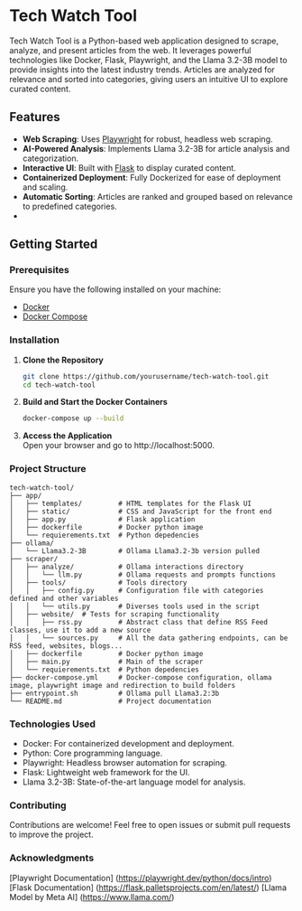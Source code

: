 # Tech Watch Tool

Tech Watch Tool is a Python-based web application designed to scrape, analyze, and present articles from the web. It leverages powerful technologies like Docker, Flask, Playwright, and the Llama 3.2-3B model to provide insights into the latest industry trends. Articles are analyzed for relevance and sorted into categories, giving users an intuitive UI to explore curated content.

## Features

- **Web Scraping**: Uses [Playwright](https://playwright.dev/) for robust, headless web scraping.
- **AI-Powered Analysis**: Implements Llama 3.2-3B for article analysis and categorization.
- **Interactive UI**: Built with [Flask](https://flask.palletsprojects.com/) to display curated content.
- **Containerized Deployment**: Fully Dockerized for ease of deployment and scaling.
- **Automatic Sorting**: Articles are ranked and grouped based on relevance to predefined categories.
- 
## Getting Started

### Prerequisites

Ensure you have the following installed on your machine:

- [Docker](https://www.docker.com/)
- [Docker Compose](https://docs.docker.com/compose/)


### Installation

1. **Clone the Repository**  
   ```bash
   git clone https://github.com/yourusername/tech-watch-tool.git
   cd tech-watch-tool

2. **Build and Start the Docker Containers**  
   ```bash
   docker-compose up --build

3. **Access the Application**  
   Open your browser and go to http://localhost:5000.

### Project Structure

   ```
   tech-watch-tool/
   ├── app/
   │   ├── templates/         # HTML templates for the Flask UI
   │   ├── static/            # CSS and JavaScript for the front end
   │   ├── app.py             # Flask application
   │   ├── dockerfile         # Docker python image
   │   └── requierements.txt  # Python depedencies
   ├── ollama/
   │   └── Llama3.2-3B        # Ollama Llama3.2-3b version pulled
   ├── scraper/
   │   ├── analyze/           # Ollama interactions directory
   │   │   └── llm.py         # Ollama requests and prompts functions
   │   ├── tools/             # Tools directory 
   │   │   ├── config.py      # Configuration file with categories defined and other variables
   │   │   └── utils.py       # Diverses tools used in the script
   │   ├── website/  # Tests for scraping functionality
   │   │   ├── rss.py         # Abstract class that define RSS Feed classes, use it to add a new source
   │   │   └── sources.py     # All the data gathering endpoints, can be RSS feed, websites, blogs...
   │   ├── dockerfile         # Docker python image
   │   ├── main.py            # Main of the scraper
   │   └── requierements.txt  # Python depedencies
   ├── docker-compose.yml     # Docker-compose configuration, ollama image, playwright image and redirection to build folders
   ├── entrypoint.sh          # Ollama pull Llama3.2:3b
   └── README.md              # Project documentation
   ```

### Technologies Used

* Docker: For containerized development and deployment.
* Python: Core programming language.
* Playwright: Headless browser automation for scraping.
* Flask: Lightweight web framework for the UI.
* Llama 3.2-3B: State-of-the-art language model for analysis.

### Contributing

Contributions are welcome! Feel free to open issues or submit pull requests to improve the project.

### Acknowledgments

[Playwright Documentation] (https://playwright.dev/python/docs/intro)
[Flask Documentation] (https://flask.palletsprojects.com/en/latest/)
[Llama Model by Meta AI] (https://www.llama.com/)
